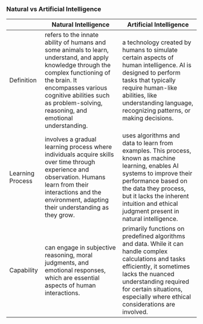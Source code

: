 
### Natural vs Artificial Intelligence

|  | Natural Intelligence | Artificial Intelligence |
| - | - | - |
| Definition | refers to the innate ability of humans and some animals to learn, understand, and apply knowledge through the complex functioning of the brain. It encompasses various cognitive abilities such as problem-solving, reasoning, and emotional understanding. | a technology created by humans to simulate certain aspects of human intelligence. AI is designed to perform tasks that typically require human-like abilities, like understanding language, recognizing patterns, or making decisions. |
| Learning Process | involves a gradual learning process where individuals acquire skills over time through experience and observation. Humans learn from their interactions and the environment, adapting their understanding as they grow. | uses algorithms and data to learn from examples. This process, known as machine learning, enables AI systems to improve their performance based on the data they process, but it lacks the inherent intuition and ethical judgment present in natural intelligence. |
| Capability | can engage in subjective reasoning, moral judgments, and emotional responses, which are essential aspects of human interactions. | primarily functions on predefined algorithms and data. While it can handle complex calculations and tasks efficiently, it sometimes lacks the nuanced understanding required for certain situations, especially where ethical considerations are involved. |

